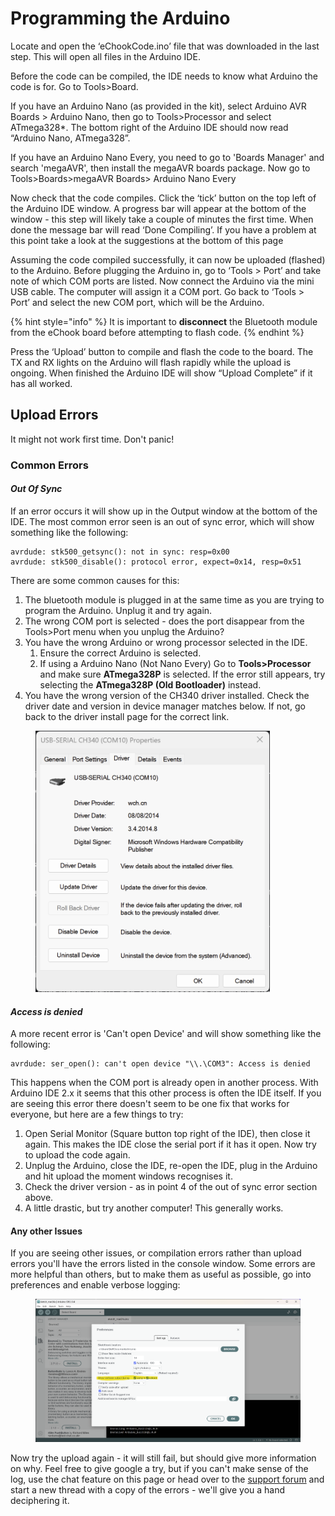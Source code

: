 # Programming the Arduino

Locate and open the ‘eChookCode.ino’ file that was downloaded in the last step. This will open all files in the Arduino IDE.

Before the code can be compiled, the IDE needs to know what Arduino the code is for. Go to Tools>Board.

If you have an Arduino Nano (as provided in the kit), select Arduino AVR Boards > Arduino Nano, then go to Tools>Processor and select ATmega328\*. The bottom right of the Arduino IDE should now read “Arduino Nano, ATmega328”.

If you have an Arduino Nano Every, you need to go to 'Boards Manager' and search 'megaAVR', then install the megaAVR boards package. Now go to Tools>Boards>megaAVR Boards> Arduino Nano Every

Now check that the code compiles. Click the ‘tick’ button on the top left of the Arduino IDE window. A progress bar will appear at the bottom of the window - this step will likely take a couple of minutes the first time. When done the message bar will read ‘Done Compiling’. If you have a problem at this point take a look at the suggestions at the bottom of this page

Assuming the code compiled successfully, it can now be uploaded (flashed) to the Arduino. Before plugging the Arduino in, go to ‘Tools > Port’ and take note of which COM ports are listed. Now connect the Arduino via the mini USB cable. The computer will assign it a COM port. Go back to ‘Tools > Port’ and select the new COM port, which will be the Arduino.

{% hint style="info" %}
It is important to **disconnect** the Bluetooth module from the eChook board before attempting to flash code.&#x20;
{% endhint %}

Press the ‘Upload’ button to compile and flash the code to the board. The TX and RX lights on the Arduino will flash rapidly while the upload is ongoing. When finished the Arduino IDE will show “Upload Complete” if it has all worked.

## Upload Errors

It might not work first time. Don't panic!

### Common Errors

#### _Out Of Sync_

If an error occurs it will show up in the Output window at the bottom of the IDE. The most common error seen is an out of sync error, which will show something like the following:

```
avrdude: stk500_getsync(): not in sync: resp=0x00
avrdude: stk500_disable(): protocol error, expect=0x14, resp=0x51
```

There are some common causes for this:

1. The bluetooth module is plugged in at the same time as you are trying to program the Arduino. Unplug it and try again.
2. The wrong COM port is selected - does the port disappear from the Tools>Port menu when you unplug the Arduino?
3. You have the wrong Arduino or wrong processor selected in the IDE.&#x20;
   1. Ensure the correct Arduino is selected.&#x20;
   2. If using a Arduino Nano (Not Nano Every) Go to **Tools>Processor** and make sure **ATmega328P** is selected. If the error still appears, try selecting the **ATmega328P (Old Bootloader)** instead.
4. You have the wrong version of the CH340 driver installed. Check the driver date and version in device manager matches below. If not, go back to the driver install page for the correct link.

<figure><img src="../.gitbook/assets/image (1).png" alt="" width="375"><figcaption></figcaption></figure>

#### _Access is denied_

A more recent error is 'Can't open Device' and will show something like the following:

```
avrdude: ser_open(): can't open device "\\.\COM3": Access is denied
```

This happens when the COM port is already open in another process. With Arduino IDE 2.x it seems that this other process is often the IDE itself. If you are seeing this error there doesn't seem to be one fix that works for everyone, but here are a few things to try:

1. Open Serial Monitor (Square button top right of the IDE), then close it again. This makes the IDE close the serial port if it has it open. Now try to upload the code again.
2. Unplug the Arduino, close the IDE, re-open the IDE, plug in the Arduino and hit upload the moment windows recognises it.
3. Check the driver version - as in point 4 of the out of sync error section above.
4. A little drastic, but try another computer! This generally works.

#### Any other Issues

If you are seeing other issues, or compilation errors rather than upload errors you'll have the errors listed in the console window. Some errors are more helpful than others, but to make them as useful as possible, go into preferences and enable verbose logging:

<figure><img src="../.gitbook/assets/image (9).png" alt=""><figcaption></figcaption></figure>

Now try the upload again - it will still fail, but should give more information on why. Feel free to give google a try, but if you can't make sense of the log, use the chat feature on this page or head over to the [support forum](http://echook.boards.net) and start a new thread with a copy of the errors - we'll give you a hand deciphering it.

